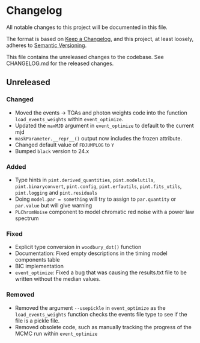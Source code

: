 # Changelog
All notable changes to this project will be documented in this file.

The format is based on [Keep a Changelog](https://keepachangelog.com/en/1.0.0/),
and this project, at least loosely, adheres to [Semantic Versioning](https://semver.org/spec/v2.0.0.html).

This file contains the unreleased changes to the codebase. See CHANGELOG.md for
the released changes.

## Unreleased
### Changed
- Moved the events -> TOAs and photon weights code into the function `load_events_weights` within `event_optimize`.
- Updated the `maxMJD` argument in `event_optimize` to default to the current mjd
- `maskParameter.__repr__()` output now includes the frozen attribute.
- Changed default value of `FDJUMPLOG` to `Y`
- Bumped `black` version to 24.x
### Added
- Type hints in `pint.derived_quantities`, `pint.modelutils`, `pint.binaryconvert`, `pint.config`, 
`pint.erfautils`, `pint.fits_utils`, `pint.logging` and `pint.residuals`
- Doing `model.par = something` will try to assign to `par.quantity` or `par.value` but will give warning
- `PLChromNoise` component to model chromatic red noise with a power law spectrum
### Fixed
- Explicit type conversion in `woodbury_dot()` function
- Documentation: Fixed empty descriptions in the timing model components table
- BIC implementation
- `event_optimize`: Fixed a bug that was causing the results.txt file to be written without the median values. 
### Removed
- Removed the argument `--usepickle` in `event_optimize` as the `load_events_weights` function checks the events file type to see if the 
file is a pickle file.
- Removed obsolete code, such as manually tracking the progress of the MCMC run within `event_optimize`
